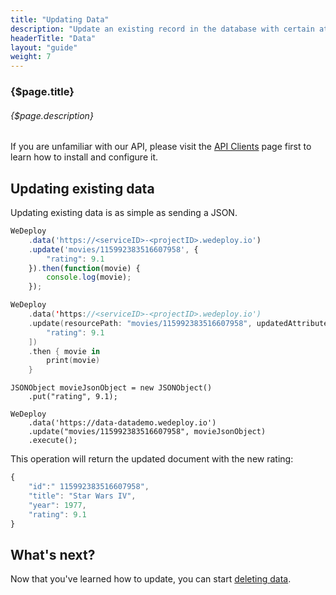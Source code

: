 ```yaml
---
title: "Updating Data"
description: "Update an existing record in the database with certain attributes."
headerTitle: "Data"
layout: "guide"
weight: 7
---
```


### {$page.title}

###### {$page.description}

<aside>

If you are unfamiliar with our API, please visit the [API Clients](/docs/intro/api-clients/) page first to learn how to install and configure it.

</aside>

<article id="1">

## Updating existing data

Updating existing data is as simple as sending a JSON.

```javascript
WeDeploy
	.data('https://<serviceID>-<projectID>.wedeploy.io')
	.update('movies/115992383516607958', {
		"rating": 9.1
	}).then(function(movie) {
		console.log(movie);
	});
```
```swift
WeDeploy
	.data('https://<serviceID>-<projectID>.wedeploy.io')
	.update(resourcePath: "movies/115992383516607958", updatedAttributes: [
		"rating": 9.1
	])
	.then { movie in
		print(movie)
	}
```
```text/x-java
JSONObject movieJsonObject = new JSONObject()
	.put("rating", 9.1);

WeDeploy
	.data('https://data-datademo.wedeploy.io')
	.update("movies/115992383516607958", movieJsonObject)
	.execute();
```

This operation will return the updated document with the new rating:

```javascript
{
	"id":" 115992383516607958",
	"title": "Star Wars IV",
	"year": 1977,
	"rating": 9.1
}
```

</article>

## What's next?

Now that you've learned how to update, you can start [deleting data](/docs/data/deleting-data/).
